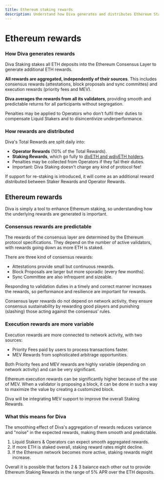 ```yaml
---
title: Ethereum staking rewards
description: Understand how Diva generates and distributes Ethereum Staking rewards
---
```


# Ethereum rewards

### How Diva generates rewards

Diva Staking stakes all ETH deposits into the Ethereum Consensus Layer to generate additional ETH rewards.

**All rewards are aggregated, independently of their sources**. This includes consensus rewards (attestations, block proposals and sync committes) and execution rewards (priority fees and MEV).

**Diva averages the rewards from all its validators**, providing smooth and predictable returns for all participants without segregation.

Penalties may be applied to Operators who don't fulfil their duties to compensate Liquid Stakers and to disincentivize underperformance.

### How rewards are distributed

Diva's Total Rewards are split daily into:

- **Operator Rewards** (10% of the Total Rewards).
- **Staking Rewards**, which go fully to [divETH and wdivETH holders](lst).
- Penalties may be collected from Operators if they fail their duties.
- Important: Diva Staking doesn't charge any kind of protocol fee!

If support for re-staking is introduced, it will come as an additional reward distributed between Staker Rewards and Operator Rewards.

## Ethereum rewards

Diva is simply a tool to enhance Ethereum staking, so understanding how the underlying rewards are generated is important.

### Consensus rewards are predictable

The rewards of the consensus layer are determined by the Ethereum protocol
specifications. They depend on the number of active validators, with rewards going down as more ETH is staked.

There are three kind of consensus rewards:

- Attestations provide small but continuous rewards.
- Block Proposals are larger but more sporadic (every few months).
- Sync Committee are also infrequent and sizeable.

Responding to validation duties in a timely and correct manner increases the rewards, so performance and resilience are important for rewards.

Consensus layer rewards do not depend on network activity, they ensure consensus sustainability by rewarding good players and punishing (slashing) those acting against the consensus’ rules.


### Execution rewards are more variable

Execution rewards are more connected to network activity, with two sources:

- Priority Fees paid by users to process transactions faster.
- MEV Rewards from sophisticated arbitrage opportunities.

Both Priority fees and MEV rewards are highly variable (depending on network activity) and can be very significant.

Ethereum execution rewards can be significantly higher because of the use of MEV. When a validator is proposing a block, it can be done in such a way to maximize the value by creating a customized block.

Diva will be integrating MEV support to improve the overall Staking Rewards.


### What this means for Diva

The smoothing effect of Diva's aggregation of rewards reduces variance and "noise" in the expected rewards, making them smooth and predictable.

1. Liquid Stakers & Operators can expect smooth aggregated rewards.
2. If more ETH is staked overall, staking reward rates might decline.
3. If the Ethereum network becomes more active, staking rewards might increase.

Overall it is possible that factors 2 & 3 balance each other out to provide Ethereum Staking Rewards in the range of 5% APR over the ETH deposits.
‍
‍